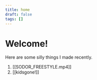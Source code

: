 ```yaml
---
title: home
draft: false
tags: []
---
```

# Welcome!

Here are some silly things I made recently.

1. [[SODOR_FREESTYLE.mp4]]
2. [[kidsgone!]]
